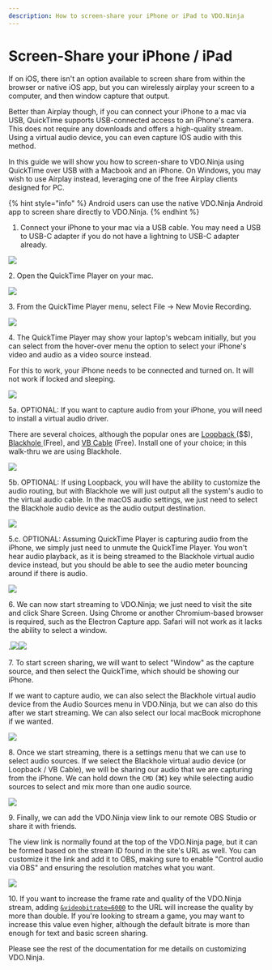 ```yaml
---
description: How to screen-share your iPhone or iPad to VDO.Ninja
---
```


# Screen-Share your iPhone / iPad

If on iOS, there isn't an option available to screen share from within the browser or native iOS app, but you can wirelessly airplay your screen to a computer, and then window capture that output.

Better than Airplay though, if you can connect your iPhone to a mac via USB, QuickTime supports USB-connected access to an iPhone's camera. This does not require any downloads and offers a high-quality stream. Using a virtual audio device, you can even capture IOS audio with this method.

In this guide we will show you how to screen-share to VDO.Ninja using QuickTime over USB with a Macbook and an iPhone. On Windows, you may wish to use Airplay instead, leveraging one of the free Airplay clients designed for PC.

{% hint style="info" %}
Android users can use the native VDO.Ninja Android app to screen share directly to VDO.Ninja.
{% endhint %}

1. Connect your iPhone to your mac via a USB cable. You may need a USB to USB-C adapter if you do not have a lightning to USB-C adapter already.

![](<../.gitbook/assets/image (106).png>)

2\. Open the QuickTime Player on your mac.

![](<../.gitbook/assets/image (90) (1).png>)

3\. From the QuickTime Player menu, select File -> New Movie Recording.

![](<../.gitbook/assets/image (92) (1).png>)

4\. The QuickTime Player may show your laptop's webcam initially, but you can select from the hover-over menu the option to select your iPhone's video and audio as a video source instead.

For this to work, your iPhone needs to be connected and turned on. It will not work if locked and sleeping.

![](<../.gitbook/assets/image (123).png>)

5a. OPTIONAL: If you want to capture audio from your iPhone, you will need to install a virtual audio driver.

There are several choices, although the popular ones are [Loopback ](https://rogueamoeba.com/loopback/)(\$$), [Blackhole ](https://blackhole.soullabs.com/horizon/dashboard)(Free), and [VB Cable](https://vb-audio.com/Cable/) (Free). Install one of your choice; in this walk-thru we are using Blackhole.

![](<../.gitbook/assets/image (115) (1).png>)

5b. OPTIONAL: If using Loopback, you will have the ability to customize the audio routing, but with Blackhole we will just output all the system's audio to the virtual audio cable. In the macOS audio settings, we just need to select the Blackhole audio device as the audio output destination.

![](<../.gitbook/assets/image (95).png>)

5.c. OPTIONAL: Assuming QuickTime Player is capturing audio from the iPhone, we simply just need to unmute the QuickTime Player. You won't hear audio playback, as it is being streamed to the Blackhole virtual audio device instead, but you should be able to see the audio meter bouncing around if there is audio.

![](<../.gitbook/assets/image (124).png>)

6\. We can now start streaming to VDO.Ninja; we just need to visit the site and click Share Screen. Using Chrome or another Chromium-based browser is required, such as the Electron Capture app. Safari will not work as it lacks the ability to select a window.

.![](<../.gitbook/assets/image (120) (1).png>)![](<../.gitbook/assets/image (131) (1).png>)

7\. To start screen sharing, we will want to select "Window" as the capture source, and then select the QuickTime, which should be showing our iPhone.&#x20;

If we want to capture audio, we can also select the Blackhole virtual audio device from the Audio Sources menu in VDO.Ninja, but we can also do this after we start streaming. We can also select our local macBook microphone if we wanted.

![](<../.gitbook/assets/image (121).png>)

8\. Once we start streaming, there is a settings menu that we can use to select audio sources. If we select the Blackhole virtual audio device (or Loopback / VB Cable), we will be sharing our audio that we are capturing from the iPhone. We can hold down the `CMD` (⌘) key while selecting audio sources to select and mix more than one audio source.

&#x20;![](<../.gitbook/assets/image (128).png>)

9\. Finally, we can add the VDO.Ninja view link to our remote OBS Studio or share it with friends.&#x20;

The view link is normally found at the top of the VDO.Ninja page, but it can be formed based on the stream ID found in the site's URL as well. You can customize it the link and add it to OBS, making sure to enable "Control audio via OBS" and ensuring the resolution matches what you want.

![](<../.gitbook/assets/image (132) (1).png>)

10\. If you want to increase the frame rate and quality of the VDO.Ninja stream, adding [`&videobitrate=6000`](../advanced-settings/video-parameters/bitrate.md) to the URL will increase the quality by more than double. If you're looking to stream a game, you may want to increase this value even higher, although the default bitrate is more than enough for text and basic screen sharing.

Please see the rest of the documentation for me details on customizing VDO.Ninja.
